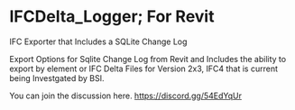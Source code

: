 # IFCDelta_Logger; For Revit
IFC Exporter that Includes a SQLite Change Log

Export Options for Sqlite Change Log from Revit and Includes the ability to export by element or IFC Delta Files for Version 2x3, IFC4 that is current being Investgated by BSI.

You can join the discussion here.  https://discord.gg/54EdYqUr
